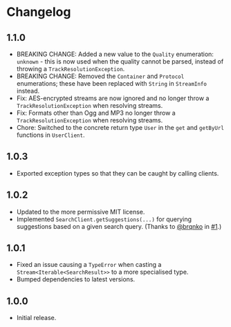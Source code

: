 # Changelog

## 1.1.0

- BREAKING CHANGE: Added a new value to the `Quality` enumeration: `unknown` - this is now used when the quality cannot be parsed, instead of throwing a `TrackResolutionException`.
- BREAKING CHANGE: Removed the `Container` and `Protocol` enumerations; these have been replaced with `String` in `StreamInfo` instead.
- Fix: AES-encrypted streams are now ignored and no longer throw a `TrackResolutionException` when resolving streams.
- Fix: Formats other than Ogg and MP3 no longer throw a `TrackResolutionException` when resolving streams.
- Chore: Switched to the concrete return type `User` in the `get` and `getByUrl` functions in `UserClient`.

## 1.0.3

- Exported exception types so that they can be caught by calling clients.

## 1.0.2

- Updated to the more permissive MIT license.
- Implemented `SearchClient.getSuggestions(...)` for querying suggestions based on a given search query. (Thanks to [@brqnko](https://github.com/brqnko) in [#1](https://github.com/codedbycurtis/soundcloud_explode_dart/pull/1).)

## 1.0.1

- Fixed an issue causing a `TypeError` when casting a `Stream<Iterable<SearchResult>>` to a more specialised type.
- Bumped dependencies to latest versions.

## 1.0.0

- Initial release.
